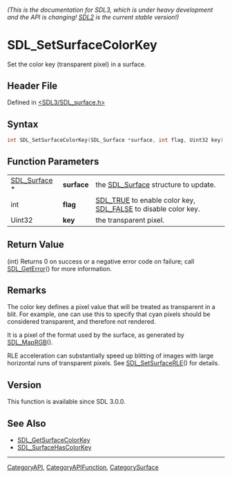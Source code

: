###### (This is the documentation for SDL3, which is under heavy development and the API is changing! [SDL2](https://wiki.libsdl.org/SDL2/) is the current stable version!)
# SDL_SetSurfaceColorKey

Set the color key (transparent pixel) in a surface.

## Header File

Defined in [<SDL3/SDL_surface.h>](https://github.com/libsdl-org/SDL/blob/main/include/SDL3/SDL_surface.h)

## Syntax

```c
int SDL_SetSurfaceColorKey(SDL_Surface *surface, int flag, Uint32 key);
```

## Function Parameters

|                              |             |                                                                                        |
| ---------------------------- | ----------- | -------------------------------------------------------------------------------------- |
| [SDL_Surface](SDL_Surface) * | **surface** | the [SDL_Surface](SDL_Surface) structure to update.                                    |
| int                          | **flag**    | [SDL_TRUE](SDL_TRUE) to enable color key, [SDL_FALSE](SDL_FALSE) to disable color key. |
| Uint32                       | **key**     | the transparent pixel.                                                                 |

## Return Value

(int) Returns 0 on success or a negative error code on failure; call
[SDL_GetError](SDL_GetError)() for more information.

## Remarks

The color key defines a pixel value that will be treated as transparent in
a blit. For example, one can use this to specify that cyan pixels should be
considered transparent, and therefore not rendered.

It is a pixel of the format used by the surface, as generated by
[SDL_MapRGB](SDL_MapRGB)().

RLE acceleration can substantially speed up blitting of images with large
horizontal runs of transparent pixels. See
[SDL_SetSurfaceRLE](SDL_SetSurfaceRLE)() for details.

## Version

This function is available since SDL 3.0.0.

## See Also

- [SDL_GetSurfaceColorKey](SDL_GetSurfaceColorKey)
- [SDL_SurfaceHasColorKey](SDL_SurfaceHasColorKey)

----
[CategoryAPI](CategoryAPI), [CategoryAPIFunction](CategoryAPIFunction), [CategorySurface](CategorySurface)

